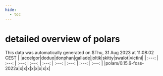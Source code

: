 ```yaml
---
hide:
  - toc
---
```


detailed overview of polars
===========================


This data was automatically generated on $Thu, 31 Aug 2023 at 11:08:02 CEST
| |accelgor|doduo|donphan|gallade|joltik|skitty|swalot|victini|
| :---: | :---: | :---: | :---: | :---: | :---: | :---: | :---: | :---: |
|polars/0.15.6-foss-2022a|x|x|x|x|x|x|x|x|
